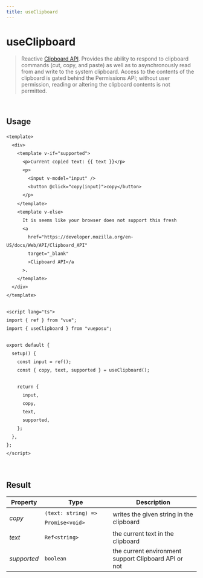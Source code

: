 ```yaml
---
title: useClipboard
---
```


# useClipboard

> Reactive [Clipboard API](https://developer.mozilla.org/en-US/docs/Web/API/Clipboard_API). Provides the ability to respond to clipboard commands (cut, copy, and paste) as well as to asynchronously read from and write to the system clipboard. Access to the contents of the clipboard is gated behind the Permissions API; without user permission, reading or altering the clipboard contents is not permitted.

<br />

## Usage

<script>
import UseClipboardDemo from './../.vitepress/components/UseClipboardDemo.vue'

export default {
  components: {
    UseClipboardDemo
  }
}
</script>
<UseClipboardDemo />

```vue
<template>
  <div>
    <template v-if="supported">
      <p>Current copied text: {{ text }}</p>
      <p>
        <input v-model="input" />
        <button @click="copy(input)">copy</button>
      </p>
    </template>
    <template v-else>
      It is seems like your browser does not support this fresh
      <a
        href="https://developer.mozilla.org/en-US/docs/Web/API/Clipboard_API"
        target="_blank"
        >Clipboard API</a
      >.
    </template>
  </div>
</template>

<script lang="ts">
import { ref } from "vue";
import { useClipboard } from "vueposu";

export default {
  setup() {
    const input = ref();
    const { copy, text, supported } = useClipboard();

    return {
      input,
      copy,
      text,
      supported,
    };
  },
};
</script>
```

<br />

<style>code { line-height: 1.85em; }</style>

## Result

| Property    | Type                              | Description                                          |
| ----------- | --------------------------------- | ---------------------------------------------------- |
| _copy_      | `(text: string) => Promise<void>` | writes the given string in the clipboard             |
| _text_      | `Ref<string>`                     | the current text in the clipboard                    |
| _supported_ | `boolean`                         | the current environment support Clipboard API or not |
